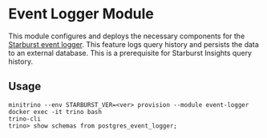 # Event Logger Module

This module configures and deploys the necessary components for the [Starburst
event logger](https://docs.starburst.io/latest/security/event-logger.html). This
feature logs query history and persists the data to an external database. This
is a prerequisite for Starburst Insights query history.

## Usage

    minitrino --env STARBURST_VER=<ver> provision --module event-logger
    docker exec -it trino bash 
    trino-cli
    trino> show schemas from postgres_event_logger;
